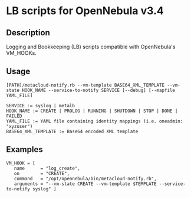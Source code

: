 LB scripts for OpenNebula v3.4
==============================

Description
-----------
Logging and Bookkeeping (LB) scripts compatible with OpenNebula's VM_HOOKs.

Usage
-----
~~~
[PATH]/metacloud-notify.rb --vm-template BASE64_XML_TEMPLATE --vm-state HOOK_NAME --service-to-notify SERVICE [--debug] [--mapfile YAML_FILE]

SERVICE := syslog | metalb
HOOK_NAME := CREATE | PROLOG | RUNNING | SHUTDOWN | STOP | DONE | FAILED
YAML_FILE := YAML file containing identity mappings (i.e. oneadmin: "xyzuser")
BASE64_XML_TEMPLATE := Base64 encoded XML template
~~~

Examples
--------
~~~
VM_HOOK = [
   name      = "log_create",
   on        = "CREATE",
   command   = "/opt/opennebula/bin/metacloud-notify.rb",
   arguments = "--vm-state CREATE --vm-template $TEMPLATE --service-to-notify syslog" ]
~~~
